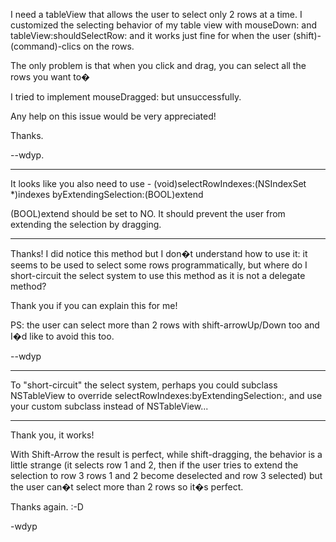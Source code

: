I need a tableView that allows the user to select only 2 rows at a time.
I customized the selecting behavior of my table view with mouseDown: and tableView:shouldSelectRow: and it works just fine for when the user (shift)-(command)-clics on the rows.

The only problem is that when you click and drag, you can select all the rows you want to�

I tried to implement mouseDragged: but unsuccessfully.

Any help on this issue would be very appreciated!

Thanks.

--wdyp.

----

It looks like you also need to use     - (void)selectRowIndexes:(NSIndexSet *)indexes byExtendingSelection:(BOOL)extend

(BOOL)extend should be set to NO. It should prevent the user from extending the selection by dragging.

----

Thanks! I did notice this method but I don�t understand how to use it: it seems to be used to select some rows programmatically, but where do I short-circuit the select system to use this method as it is not a delegate method?

Thank you if you can explain this for me!

PS: the user can select more than 2 rows with shift-arrowUp/Down too and I�d like to avoid this too.

--wdyp

----

To "short-circuit" the select system, perhaps you could subclass NSTableView to override     selectRowIndexes:byExtendingSelection:, and use your custom subclass instead of NSTableView...

----

Thank you, it works!

With Shift-Arrow the result is perfect, while shift-dragging, the behavior is a little strange (it selects row 1 and 2, then if the user tries to extend the selection to row 3 rows 1 and 2 become deselected and row 3 selected) but the user can�t select more than 2 rows so it�s perfect.

Thanks again. :-D

-wdyp
